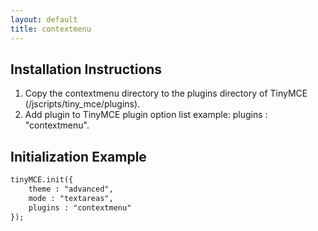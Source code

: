 ```yaml
---
layout: default
title: contextmenu
---
```


## Installation Instructions

1.  Copy the contextmenu directory to the plugins directory of TinyMCE (/jscripts/tiny_mce/plugins).
2.  Add plugin to TinyMCE plugin option list example: plugins : "contextmenu".

## Initialization Example

```html
tinyMCE.init({
	theme : "advanced",
	mode : "textareas",
	plugins : "contextmenu"
});

```
